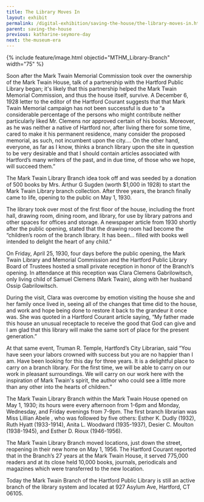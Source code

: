 ```yaml
---
title: The Library Moves In
layout: exhibit
permalink: /digital-exhibition/saving-the-house/the-library-moves-in.html
parent: saving-the-house
previous: katharine-seymore-day
next: the-museum-era
---
```


{% include feature/image.html objectid="MTHM_Library-Branch" width="75" %}

Soon after the Mark Twain Memorial Commission took over the ownership of the Mark Twain House,  talk of a partnership with the Hartford Public Library began; it's likely that this partnership helped the Mark Twain Memorial Commission, and thus the house itself, survive. A December 6, 1928 letter to the editor of the Hartford Courant suggests that that Mark Twain Memorial campaign has not been successful is due to “a considerable percentage of the persons who might contribute neither particularly liked Mr. Clemens nor approved certain of his books. Moreover, as he was neither a native of Hartford nor, after living there for some time, cared to make it his permanent residence, many consider the proposed memorial, as such, not incumbent upon the city…. On the other hand, everyone, as far as I know, thinks a branch library upon the site in question to be very desirable and that I should contain articles associated with Hartford’s many writers of the past, and in due time, of those who we hope, will succeed them.”

The Mark Twain Library Branch idea took off and was seeded by a donation of 500 books by Mrs. Arthur G Sugden (worth $1,000 in 1928) to start the Mark Twain Library branch collection. After three years, the branch finally came to life, opening to the public on May 1, 1930.

The library took over most of the first floor of the house, including the front hall, drawing room, dining room, and library, for use by library patrons and other spaces for offices and storage. A newspaper article from 1930 shortly after the public opening, stated that the drawing room had become the “children’s room of the branch library. It has been… filled with books well intended to delight the heart of any child.”

On Friday, April 25, 1930, four days before the public opening, the Mark Twain Library and Memorial Commission and the Hartford Public Library Board of Trustees hosted a small private reception in honor of the Branch’s opening. In attendance at this reception was Clara Clemens Gabrilowitsch, only living child of Samuel Clemens (Mark Twain), along with her husband Ossip Gabrilowitsch.

During the visit, Clara was overcome by emotion visiting the house she and her family once lived in, seeing all of the changes that time did to the house, and work and hope being done to restore it back to the grandeur it once was. She was quoted in a Hartford Courant article saying, “My father made this house an unusual receptacle to receive the good that God can give and I am glad that this library will make the same sort of place for the present generation.”

At that same event, Truman R. Temple, Hartford’s City Librarian, said “You have seen your labors crowned with success but you are no happier than I am.  Have been looking for this day for three years. It is a delightful place to carry on a branch library. For the first time, we will be able to carry on our work in pleasant surroundings. We will carry on our work here with the inspiration of Mark Twain's spirit, the author who could see a little more than any other into the hearts of children.”

The Mark Twain Library Branch within the Mark Twain House opened on May 1, 1930; its hours were every afternoon from 1-6pm and Monday, Wednesday, and Friday evenings from 7-9pm. The first branch librarian was Miss Lillian Abele , who was followed by five others: Esther K. Dudly (1932), Ruth Hyatt (1933-1914), Anita L. Woodward (1935-1937), Desier C. Moulton (1938-1945), and Esther D. Rioux (1946-1956).

The Mark Twain Library Branch moved locations, just down the street, reopening in their new home on May 1, 1956. The Hartford Courant reported that in the Branch’s 27 years at the Mark Twain House, it served 775,000 readers and at its close held 10,000 books, journals, periodicals and magazines which were transferred to the new location.

Today the Mark Twain Branch of the Hartford Public Library is still an active branch of the library system and located at 927 Asylum Ave, Hartford, CT 06105.
